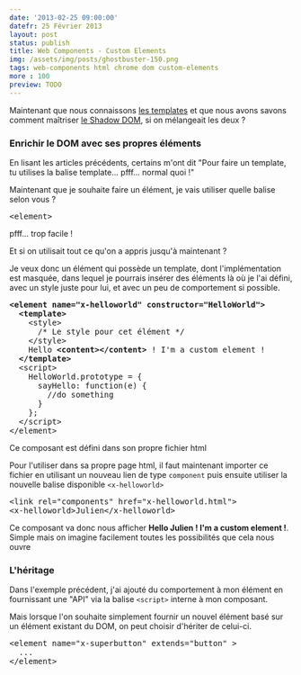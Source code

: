 ```yaml
---
date: '2013-02-25 09:00:00'
datefr: 25 Février 2013
layout: post
status: publish
title: Web Components - Custom Elements
img: /assets/img/posts/ghostbuster-150.png
tags: web-components html chrome dom custom-elements
more : 100
preview: TODO
---
```


Maintenant que nous connaissons [les templates](/2013/02/18/web-components/) et que nous avons savons comment maîtriser [le Shadow DOM](2013/02/22/shadow-dom/), si on mélangeait les deux ?

### Enrichir le DOM avec ses propres éléments

En lisant les articles précédents, certains m'ont dit "Pour faire un template, tu utilises la balise template... pfff... normal quoi !"

Maintenant que je souhaite faire un élément, je vais utiliser quelle balise selon vous ? 

<pre class="prettyprint" data-lang="html">
&lt;element&gt;
</pre>

pfff... trop facile !

Et si on utilisait tout ce qu'on a appris jusqu'à maintenant ?

Je veux donc un élément qui possède un template, dont l'implémentation est masquée, dans lequel je pourrais insérer des éléments là où je l'ai défini, avec un style juste pour lui, et avec un peu de comportement si possible.

<pre class="prettyprint" data-lang="html">
<strong>&lt;element name="x-helloworld" constructor="HelloWorld"&gt;</strong>
  <strong>&lt;template&gt;</strong>
    &lt;style&gt;
      /* Le style pour cet élément */
    &lt;/style&gt;
    Hello <strong>&lt;content&gt;&lt;/content&gt;</strong> ! I'm a custom element !
  <strong>&lt;/template&gt;</strong>
  &lt;script&gt;
    HelloWorld.prototype = {
      sayHello: function(e) {
        //do something
      }
    };
  &lt;/script&gt;
&lt;/element&gt;
</pre>

Ce composant est défini dans son propre fichier html

Pour l'utiliser dans sa propre page html, il faut maintenant importer ce fichier en utilisant un nouveau lien de type `component` puis ensuite utiliser la nouvelle balise disponible `<x-helloworld>`

<pre class="prettyprint" data-lang="html">
&lt;link rel="components" href="x-helloworld.html"&gt;
&lt;x-helloworld&gt;Julien&lt;/x-helloworld&gt;
</pre>

Ce composant va donc nous afficher <strong>Hello Julien ! I'm a custom element !</strong>. Simple mais on imagine facilement toutes les possibilités que cela nous ouvre

### L'héritage

Dans l'exemple précédent, j'ai ajouté du comportement à mon élément en fournissant une "API" via la balise `<script>` interne à mon composant.

Mais lorsque l'on souhaite simplement fournir un nouvel élément basé sur un élément existant du DOM, on peut choisir d'hériter de celui-ci.

<pre class="prettyprint" data-lang="html">
&lt;element name="x-superbutton" extends="button" &gt;
  ...
&lt;/element&gt;
</pre>